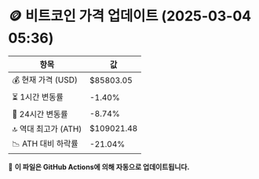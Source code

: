 # 🪙 비트코인 가격 업데이트 (2025-03-04 05:36)

| 항목                | 값 |
|--------------------|----------------|
| 💰 현재 가격 (USD) | $85803.05 |
| ⏳ 1시간 변동률    | -1.40% |
| 📆 24시간 변동률   | -8.74% |
| 🔝 역대 최고가 (ATH) | $109021.48 |
| 📉 ATH 대비 하락률 | -21.04% |

🔄 **이 파일은 GitHub Actions에 의해 자동으로 업데이트됩니다.**
